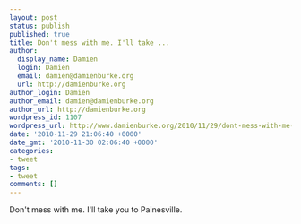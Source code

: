 ```yaml
---
layout: post
status: publish
published: true
title: Don't mess with me. I'll take ...
author:
  display_name: Damien
  login: Damien
  email: damien@damienburke.org
  url: http://damienburke.org
author_login: Damien
author_email: damien@damienburke.org
author_url: http://damienburke.org
wordpress_id: 1107
wordpress_url: http://www.damienburke.org/2010/11/29/dont-mess-with-me-ill-take/
date: '2010-11-29 21:06:40 +0000'
date_gmt: '2010-11-30 02:06:40 +0000'
categories:
- tweet
tags:
- tweet
comments: []
---
```

<p>Don't mess with me. I'll take you to Painesville.</p>
